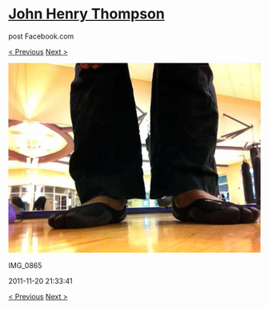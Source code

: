 # [John Henry Thompson](../README.md)
post Facebook.com

[< Previous](2011-12-29-13.md) [Next >](2011-11-05-2.md)

[![](../media/2011-11-20/Capoeira-IMG_0865.jpg)](../README.md)

IMG_0865

2011-11-20 21:33:41

[< Previous](2011-12-29-13.md) [Next >](2011-11-05-2.md)